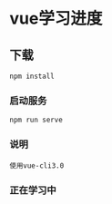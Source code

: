 # vue学习进度

## 下载
```
npm install
```

### 启动服务
```
npm run serve
```


### 说明
```
使用vue-cli3.0
```

### 正在学习中

